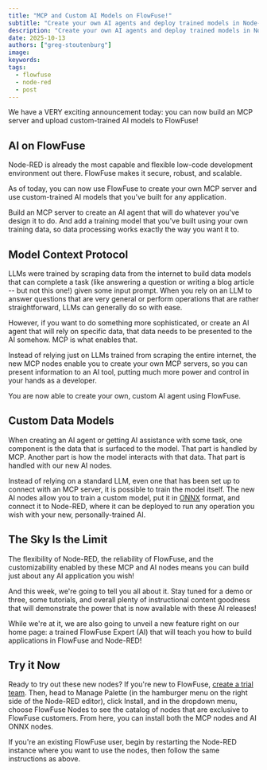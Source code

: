 ```yaml
---
title: "MCP and Custom AI Models on FlowFuse!"
subtitle: "Create your own AI agents and deploy trained models in Node-RED"
description: "Create your own AI agents and deploy trained models in Node-RED"
date: 2025-10-13
authors: ["greg-stoutenburg"]
image: 
keywords: 
tags:
  - flowfuse
  - node-red
  - post
---
```


We have a VERY exciting announcement today: you can now build an MCP server and upload custom-trained AI models to FlowFuse! 
<!--more-->
## AI on FlowFuse
Node-RED is already the most capable and flexible low-code development environment out there. FlowFuse makes it secure, robust, and scalable.

As of today, you can now use FlowFuse to create your own MCP server and use custom-trained AI models that you've built for any application. 

Build an MCP server to create an AI agent that will do whatever you've design it to do. And add a training model that you've built using your own training data, so data processing works exactly the way you want it to.

## Model Context Protocol
LLMs were trained by scraping data from the internet to build data models that can complete a task (like answering a question or writing a blog article -- but not this one!) given some input prompt. When you rely on an LLM to answer questions that are very general or perform operations that are rather straightforward, LLMs can generally do so with ease.

However, if you want to do something more sophisticated, or create an AI agent that will rely on specific data, that data needs to be presented to the AI somehow. MCP is what enables that.

Instead of relying just on LLMs trained from scraping the entire internet, the new MCP nodes enable you to create your own MCP servers, so you can present information to an AI tool, putting much more power and control in your hands as a developer.

You are now able to create your own, custom AI agent using FlowFuse. 

## Custom Data Models
When creating an AI agent or getting AI assistance with some task, one component is the data that is surfaced to the model. That part is handled by MCP. Another part is how the model interacts with that data. That part is handled with our new AI nodes.

Instead of relying on a standard LLM, even one that has been set up to connect with an MCP server, it is possible to train the model itself. The new AI nodes allow you to train a custom model, put it in [ONNX](onnx.ai) format, and connect it to Node-RED, where it can be deployed to run any operation you wish with your new, personally-trained AI.

## The Sky Is the Limit
The flexibility of Node-RED, the reliability of FlowFuse, and the customizability enabled by these MCP and AI nodes means you can build just about any AI application you wish!

And this week, we're going to tell you all about it. Stay tuned for a demo or three, some tutorials, and overall plenty of instructional content goodness that will demonstrate the power that is now available with these AI releases!

While we're at it, we are also going to unveil a new feature right on our home page: a trained FlowFuse Expert (AI) that will teach you how to build applications in FlowFuse and Node-RED!

## Try it Now
Ready to try out these new nodes? If you're new to FlowFuse, [create a trial team](https://app.flowfuse.com/account/create). Then, head to Manage Palette (in the hamburger menu on the right side of the Node-RED editor), click Install, and in the dropdown menu, choose FlowFuse Nodes to see the catalog of nodes that are exclusive to FlowFuse customers. From here, you can install both the MCP nodes and AI ONNX nodes.

If you're an existing FlowFuse user, begin by restarting the Node-RED instance where you want to use the nodes, then follow the same instructions as above.
